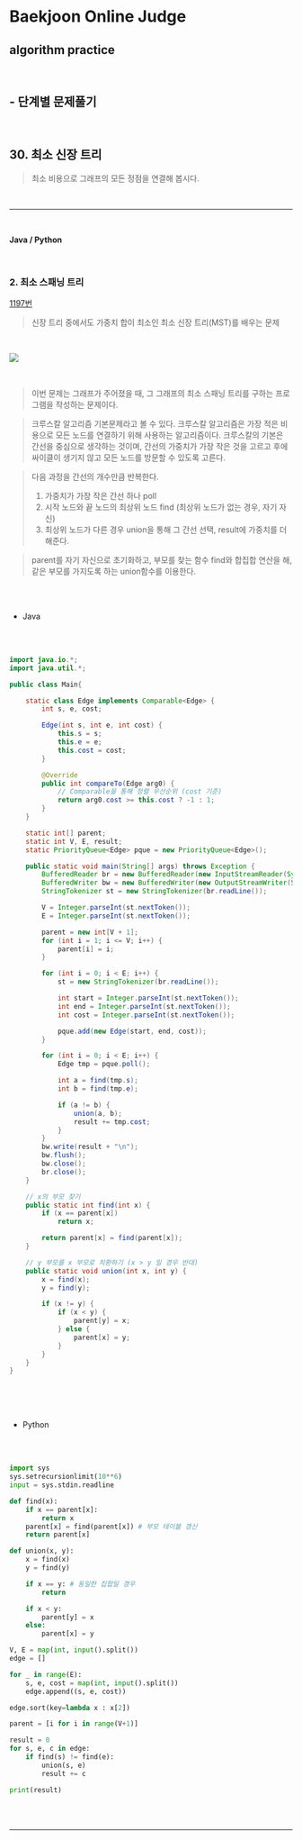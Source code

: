 # Baekjoon Online Judge

## algorithm practice
<br>

## - 단계별 문제풀기
<br>

## 30. 최소 신장 트리

> 최소 비용으로 그래프의 모든 정점을 연결해 봅시다.

<br>

---

<br>

**Java / Python**

<br>

### 2. 최소 스패닝 트리
[1197번](https://www.acmicpc.net/problem/1197) 
> 신장 트리 중에서도 가중치 합이 최소인 최소 신장 트리(MST)를 배우는 문제

<br>

![](https://images.velog.io/images/jini_eun/post/052a522a-a166-4b88-b277-ac7a09eff694/image.png)

<br>

> 이번 문제는 그래프가 주어졌을 때, 그 그래프의 최소 스패닝 트리를 구하는 프로그램을 작성하는 문제이다.

> 크루스칼 알고리즘 기본문제라고 볼 수 있다.
크루스칼 알고리즘은 가장 적은 비용으로 모든 노드를 연결하기 위해 사용하는 알고리즘이다. 크루스칼의 기본은 간선을 중심으로 생각하는 것이며, 간선의 가중치가 가장 작은 것을 고르고 후에 싸이클이 생기지 않고 모든 노드를 방문할 수 있도록 고른다.

> 다음 과정을 간선의 개수만큼 반복한다. <br>
> 1. 가중치가 가장 작은 간선 하나 poll  <br>
> 2. 시작 노드와 끝 노드의 최상위 노드 find (최상위 노드가 없는 경우, 자기 자신) <br>
> 3. 최상위 노드가 다른 경우 union을 통해 그 간선 선택, result에 가중치를 더해준다. <br>

> parent를 자기 자신으로 초기화하고, 부모를 찾는 함수 find와 합집합 연산을 해, 같은 부모를 가지도록 하는 union함수를 이용한다.

<br><br>

- Java

<br><br>

```java
import java.io.*;
import java.util.*;

public class Main{

	static class Edge implements Comparable<Edge> {
		int s, e, cost;

		Edge(int s, int e, int cost) {
			this.s = s;
			this.e = e;
			this.cost = cost;
		}

		@Override
		public int compareTo(Edge arg0) {
			// Comparable을 통해 정렬 우선순위 (cost 기준)
			return arg0.cost >= this.cost ? -1 : 1;
		}
	}

	static int[] parent;
	static int V, E, result;
	static PriorityQueue<Edge> pque = new PriorityQueue<Edge>();

	public static void main(String[] args) throws Exception {
		BufferedReader br = new BufferedReader(new InputStreamReader(System.in));
		BufferedWriter bw = new BufferedWriter(new OutputStreamWriter(System.out));
		StringTokenizer st = new StringTokenizer(br.readLine());

		V = Integer.parseInt(st.nextToken());
		E = Integer.parseInt(st.nextToken());

		parent = new int[V + 1];
		for (int i = 1; i <= V; i++) {
			parent[i] = i;
		}

		for (int i = 0; i < E; i++) {
			st = new StringTokenizer(br.readLine());

			int start = Integer.parseInt(st.nextToken());
			int end = Integer.parseInt(st.nextToken());
			int cost = Integer.parseInt(st.nextToken());

			pque.add(new Edge(start, end, cost));
		}

		for (int i = 0; i < E; i++) {
			Edge tmp = pque.poll();

			int a = find(tmp.s);
			int b = find(tmp.e);

			if (a != b) {
				union(a, b);
				result += tmp.cost;
			}
		}
		bw.write(result + "\n");
		bw.flush();
		bw.close();
		br.close();
	}

	// x의 부모 찾기
	public static int find(int x) {
		if (x == parent[x])
			return x;

		return parent[x] = find(parent[x]);
	}

	// y 부모를 x 부모로 치환하기 (x > y 일 경우 반대)
	public static void union(int x, int y) {
		x = find(x);
		y = find(y);

		if (x != y) {
			if (x < y) {
				parent[y] = x;
			} else {
				parent[x] = y;
			}
		}
	}
}
```

<br><br><br>

- Python 

<br><br>

```python
import sys
sys.setrecursionlimit(10**6)
input = sys.stdin.readline

def find(x):
    if x == parent[x]:
        return x
    parent[x] = find(parent[x]) # 부모 테이블 갱신
    return parent[x]

def union(x, y): 
    x = find(x) 
    y = find(y)

    if x == y: # 동일한 집합일 경우
        return

    if x < y:
        parent[y] = x 
    else: 
        parent[x] = y 

V, E = map(int, input().split())
edge = []

for _ in range(E):
    s, e, cost = map(int, input().split())
    edge.append((s, e, cost))

edge.sort(key=lambda x : x[2])

parent = [i for i in range(V+1)]

result = 0
for s, e, c in edge:
    if find(s) != find(e): 
        union(s, e)
        result += c

print(result)
```

<br><br>

---

<br>

